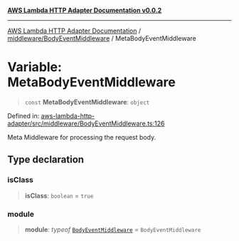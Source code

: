 [**AWS Lambda HTTP Adapter Documentation v0.0.2**](../../../README.md)

***

[AWS Lambda HTTP Adapter Documentation](../../../modules.md) / [middleware/BodyEventMiddleware](../README.md) / MetaBodyEventMiddleware

# Variable: MetaBodyEventMiddleware

> `const` **MetaBodyEventMiddleware**: `object`

Defined in: [aws-lambda-http-adapter/src/middleware/BodyEventMiddleware.ts:126](https://github.com/stonemjs/aws-lambda-http-adapter/blob/2fb8e4d048853c60484edbc94c3249aefb421def/src/middleware/BodyEventMiddleware.ts#L126)

Meta Middleware for processing the request body.

## Type declaration

### isClass

> **isClass**: `boolean` = `true`

### module

> **module**: *typeof* [`BodyEventMiddleware`](../classes/BodyEventMiddleware.md) = `BodyEventMiddleware`
